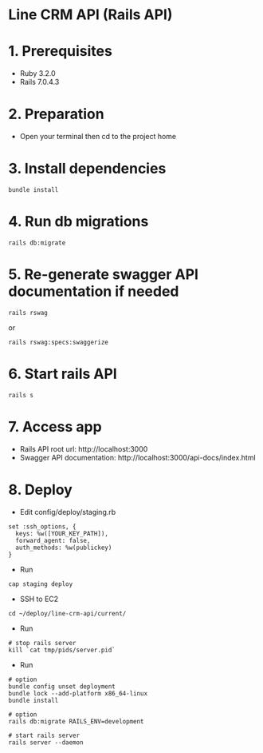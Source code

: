 # Line CRM API (Rails API)

# 1. Prerequisites
- Ruby 3.2.0
- Rails 7.0.4.3

# 2. Preparation 
- Open your terminal then cd to the project home

# 3. Install dependencies
```
bundle install
```

# 4. Run db migrations
```
rails db:migrate
```

# 5. Re-generate swagger API documentation if needed
```
rails rswag
```
or
```
rails rswag:specs:swaggerize
```
# 6. Start rails API
```
rails s
```

# 7. Access app
- Rails API root url: http://localhost:3000
- Swagger API documentation: http://localhost:3000/api-docs/index.html

# 8. Deploy
- Edit config/deploy/staging.rb
```
set :ssh_options, {
  keys: %w([YOUR_KEY_PATH]),
  forward_agent: false,
  auth_methods: %w(publickey)
}
```
- Run
```
cap staging deploy
```
- SSH to EC2
```
cd ~/deploy/line-crm-api/current/
```
- Run
```
# stop rails server
kill `cat tmp/pids/server.pid`
```
- Run
```
# option
bundle config unset deployment
bundle lock --add-platform x86_64-linux
bundle install

# option
rails db:migrate RAILS_ENV=development

# start rails server
rails server --daemon
```